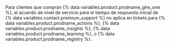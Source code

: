 Para clientes que compran {% data variables.product.prodname_ghe_one %}, el acuerdo de nivel de servicio para el tiempo de respuesta inicial de {% data variables.contact.premium_support %} no aplica en tickets para {% data variables.product.prodname_actions %}, {% data variables.product.prodname_insights %}, {% data variables.product.prodname_learning %}, o {% data variables.product.prodname_registry %}.